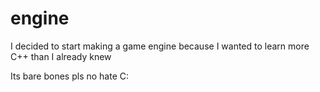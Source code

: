 # engine
I decided to start making a game engine because I wanted to learn more C++ than I already knew

Its bare bones pls no hate C:
